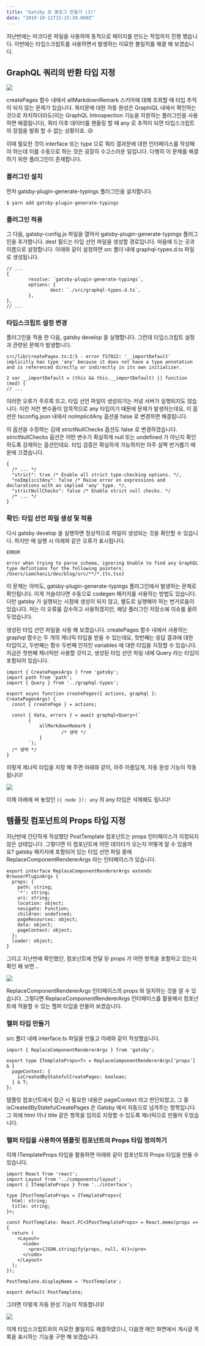 ```yaml
---
title: "Gatsby 로 블로그 만들기 (3)"
date: "2019-10-11T15:15:39.000Z"
---
```


지난번에는 마크다운 파일을 사용하여 동적으로 페이지를 만드는 작업까지 진행 했습니다. 이번에는 타입스크립트를 사용하면서 발생하는 미묘한 불일치를 해결 해 보겠습니다.

## GraphQL 쿼리의 반환 타입 지정

![](203b342c-f156-4f00-9427-5e0a913542c0_use-typescript-but-any.png)

createPages 함수 내에서 allMarkdownRemark 스키마에 대해 조회할 때 타입 추적이 되지 않는 문제가 있습니다. 쿼리문에 대한 자동 완성은 GraphiQL 내에서 확인하는 것으로 차치하더라도(이는 GraphQL Introspection 기능을 지원하는 플러그인을 사용하면 해결됩니다), 쿼리 이후 데이터를 핸들링 할 때 any 로 추적이 되면 타입스크립트의 장점을 발휘 할 수 없는 상황이죠. 😢

이때 필요한 것이 interface 또는 type 으로 쿼리 결과문에 대한 인터페이스를 작성해야 하는데 이를 수동으로 하는 것은 굉장히 수고스러운 일입니다. 다행히 이 문제를 해결하기 위한 플러그인이 존재합니다.

### 플러그인 설치

먼저 gatsby-plugin-generate-typings 플러그인을 설치합니다.

```
$ yarn add gatsby-plugin-generate-typings
```

### 플러그인 적용

그 다음, gatsby-config.js 파일을 열어서 gatsby-plugin-generate-typings 플러그인을 추가합니다. dest 필드는 타입 선언 파일을 생성할 경로입니다. 마음에 드는 곳과 이름으로 설정합니다. 아래와 같이 설정하면 src 폴더 내에 graphql-types.d.ts 파일로 생성됩니다.

```
// ...
{
        resolve: `gatsby-plugin-generate-typings`,
        options: {
                dest: `./src/graphql-types.d.ts`,
        },
},
// ...
```

### 타입스크립트 설정 변경

플러그인을 적용 한 다음, gatsby develop 을 실행합니다. 그런데 타입스크립트 설정과 관련된 문제가 발생합니다.

```
src/lib/createPages.ts:2:5 - error TS7022: '__importDefault' implicitly has type 'any' because it does not have a type annotation and is referenced directly or indirectly in its own initializer.

2 var __importDefault = (this && this.__importDefault) || function (mod) {
// ...
```

이러한 오류가 주르륵 뜨고, 타입 선언 파일이 생성되기는 커녕 서버가 실행되지도 않습니다. 이런 저런 변수들이 암묵적으로 any 타입이기 때문에 문제가 발생하는데요, 이 옵션은 tsconfig.json 내에서 noImplicitAny 옵션을 false 로 변경하면 해결됩니다.

이 옵션을 수정하는 김에 strictNullChecks 옵션도 false 로 변경하겠습니다. strictNullChecks 옵션은 어떤 변수가 확실하게 null 또는 undefined 가 아닌지 확인하도록 강제하는 옵션인데요. 타입 검증은 확실하게 가능하지만 아주 살짝 번거롭기 때문에 끄겠습니다.

```
{
  /* ... */
  "strict": true /* Enable all strict type-checking options. */,
  "noImplicitAny": false /* Raise error on expressions and declarations with an implied 'any' type. */,
  "strictNullChecks": false /* Enable strict null checks. */
  /* ... */
}
```

### 확인: 타입 선언 파일 생성 및 적용

다시 gatsby develop 을 실행하면 정상적으로 파일이 생성되는 것을 확인할 수 있습니다. 하지만 매 실행 시 아래와 같은 오류가 표시됩니다.

```
ERROR

error when trying to parse schema, ignoring Unable to find any GraphQL type defintions for the following pointers: /Users/iamchanii/dev/blog/src/**/*.{ts,tsx}
```

이 문제는 아마도, gatsby-plugin-generate-typings 플러그인에서 발생하는 문제로 확인됩니다. 이게 거슬리다면 수동으로 codegen 패키지를 사용하는 방법도 있습니다. 다만 gatsby 가 실행되는 시점에 생성이 되지 않고, 별도로 실행해야 하는 번거로움이 있습니다. 저는 이 오류를 감수하고 사용하겠지만, 해당 플러그인 저장소에 이슈를 올려두었습니다.

생성된 타입 선언 파일을 사용 해 보겠습니다. createPages 함수 내에서 사용하는 graphql 함수는 두 개의 제너릭 타입을 받을 수 있는데요, 첫번째는 응답 결과에 대한 타입이고, 두번째는 함수 두번째 인자인 variables 에 대한 타입을 지정할 수 있습니다. 지금은 첫번째 제너릭만 사용할 것이고, 생성된 타입 선언 파일 내에 Query 라는 타입이 포함되어 있습니다.

```
import { CreatePagesArgs } from 'gatsby';
import path from 'path';
import { Query } from '../graphql-types';

export async function createPages({ actions, graphql }: CreatePagesArgs) {
  const { createPage } = actions;

  const { data, errors } = await graphql<Query>(`
        {
            allMarkdownRemark {
                    /* 생략 */
            }
        `);
  /* 생략 */
}
```

이렇게 제너릭 타입을 지정 해 주면 아래와 같이, 아주 아름답게, 자동 완성 기능이 작동됩니다!

![](b93ae81d-d79b-432b-bb2a-2d95b108a268_intellisense-working.gif)

이제 아래에 써 놓았던 `({ node }): any` 의 any 타입은 삭제해도 됩니다!

## 템플릿 컴포넌트의 Props 타입 지정

지난번에 간단하게 작성했던 PostTemplate 컴포넌트는 props 인터페이스가 지정되지 않은 상태입니다. 그렇다면 이 컴포넌트에 어떤 데이터가 오는지 어떻게 알 수 있을까요? gatsby 패키지에 포함되어 있는 타입 선언 파일 중에 ReplaceComponentRendererArgs 라는 인터페이스가 있습니다.

```
export interface ReplaceComponentRendererArgs extends BrowserPluginArgs {
  props: {
    path: string;
    '*': string;
    uri: string;
    location: object;
    navigate: Function;
    children: undefined;
    pageResources: object;
    data: object;
    pageContext: object;
  };
  loader: object;
}
```

그리고 지난번에 확인했던, 컴포넌트에 전달 된 props 가 어떤 항목을 포함하고 있는지 확인 해 보면...

![](0d1f7a90-ed0c-4852-97b8-b940b278a622_props-of-post-template.png)

ReplaceComponentRendererArgs 인터페이스의 props 와 일치하는 것을 알 수 있습니다. 그렇다면 ReplaceComponentRendererArgs 인터페이스를 활용해서 컴포넌트에 적용할 수 있는 헬퍼 타입을 만들어 보겠습니다.

### 헬퍼 타입 만들기

src 폴더 내에 interface.ts 파일을 만들고 아래와 같이 작성했습니다.

```
import { ReplaceComponentRendererArgs } from 'gatsby';

export type ITemplateProps<T> = ReplaceComponentRendererArgs['props'] & {
  pageContext: {
    isCreatedByStatefulCreatePages: boolean;
  } & T;
};
```

템플릿 컴포넌트에서 접근 시 필요한 내용은 pageContext 라고 판단되었고, 그 중 isCreatedByStatefulCreatePages 은 Gatsby 에서 자동으로 넘겨주는 항목입니다. 그 외에 html 이나 title 같은 항목을 임의로 지정할 수 있도록 제너릭으로 만들어 두었습니다.

### 헬퍼 타입을 사용하여 템플릿 컴포넌트의 Props 타입 정의하기

이제 ITemplateProps 타입을 활용하면 아래와 같이 컴포넌트의 Props 타입을 만들 수 있습니다.

```
import React from 'react';
import Layout from '../components/layout';
import { ITemplateProps } from '../interface';

type IPostTemplateProps = ITemplateProps<{
  html: string;
  title: string;
}>;

const PostTemplate: React.FC<IPostTemplateProps> = React.memo(props => {
  return (
    <Layout>
      <code>
        <pre>{JSON.stringify(props, null, 4)}</pre>
      </code>
    </Layout>
  );
});

PostTemplate.displayName = 'PostTemplate';

export default PostTemplate;
```

그러면 이렇게 자동 완성 기능이 작동합니다!

![](d2575e11-b505-452b-9728-fdd3a9d11a17_intellisense-for-post-template.gif)

이제 타입스크립트와의 미묘한 불일치도 해결하였으니, 다음엔 메인 화면에서 게시글 목록을 표시하는 기능을 구현 해 보겠습니다.
